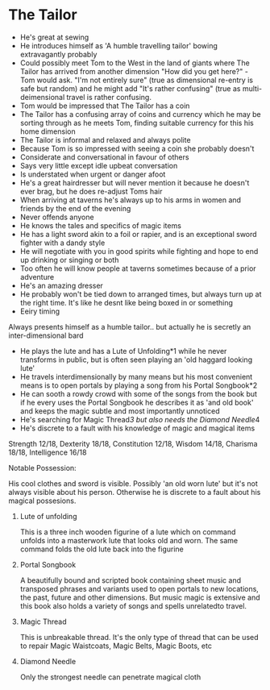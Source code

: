 # The Tailor
- He's great at sewing
- He introduces himself as 'A humble travelling tailor' bowing extravagantly probably
- Could possibly meet Tom to the West in the land of giants where The Tailor has arrived from another dimension "How did you get here?" - Tom would ask. "I'm not entirely sure" (true as dimensional re-entry is safe but random) and he might add "It's rather confusing" (true as multi-deimensional travel is rather confusing. 
- Tom would be impressed that The Tailor has a coin
- The Tailor has a confusing array of coins and currency which he may be sorting through as he meets Tom, finding suitable currency for this his home dimension
- The Tailor is informal and relaxed and always polite
- Because Tom is so impressed with seeing a coin she probably doesn't 
- Considerate and conversational in favour of others
- Says very little except idle upbeat conversation
- Is understated when urgent or danger afoot
- He's a great hairdresser but will never mention it because he doesn't ever brag, but he does re-adjust Toms hair
- When arriving at taverns he's always up to his arms in women and friends by the end of the evening
- Never offends anyone
- He knows the tales and specifics of magic items 
- He has a light sword akin to a foil or rapier, and is an exceptional sword fighter with a dandy style
- He will negotiate with you in good spirits while fighting and hope to end up drinking or singing or both
- Too often he will know people at taverns sometimes because of a prior adventure
- He's an amazing dresser
- He probably won't be tied down to arranged times, but always turn up at the right time. It's like he desnt like being boxed in or something
- Eeiry timing

Always presents himself as a humble tailor.. but actually he is secretly an inter-dimensional bard

- He plays the lute and has a Lute of Unfolding*1 while he never transforms in public, but is often seen playing an 'old haggard looking lute'
- He travels interdimensionally by many means but his most convenient means is to open portals by playing a song from his Portal Songbook*2 
- He can sooth a rowdy crowd with some of the songs from the book but if he every uses the Portal Songbook he describes it as 'and old book' and keeps the magic subtle and most importantly unnoticed
- He's searching for Magic Thread*3 but also needs the Diamond Needle*4
- He's discrete to a fault with his knowledge of magic and magical items

Strength 12/18, Dexterity 18/18, Constitution 12/18, Wisdom 14/18, Charisma 18/18, Intelligence 16/18

Notable Possession:

His cool clothes and sword is visible. Possibly 'an old worn lute' but it's not always visible about his person. Otherwise he is discrete to a fault about his magical possesions.

1. Lute of unfolding

   This is a three inch wooden figurine of a lute which on command unfolds into a masterwork lute that looks old and worn. The same command folds the old lute back into the figurine

2. Portal Songbook

   A beautifully bound and scripted book containing sheet music and transposed phrases and variants used to open portals to new locations, the past, future and other dimensions. But music magic is extensive and this book also holds a variety of songs and spells unrelatedto travel.

3. Magic Thread

   This is unbreakable thread. It's the only type of thread that can be used to repair Magic Waistcoats, Magic Belts, Magic Boots, etc

4. Diamond Needle

   Only the strongest needle can penetrate magical cloth
